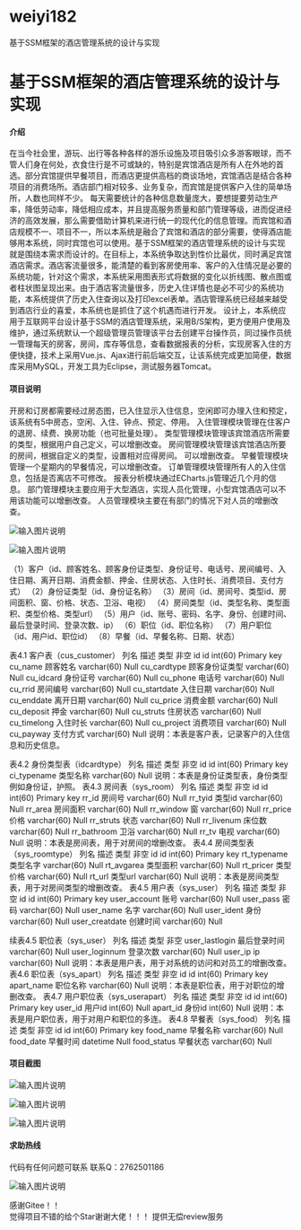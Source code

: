 # weiyi182
基于SSM框架的酒店管理系统的设计与实现

# 基于SSM框架的酒店管理系统的设计与实现


#### 介绍
在当今社会里，游玩、出行等各种各样的游乐设施及项目吸引众多游客眼球，而不管人们身在何处，衣食住行是不可或缺的，特别是宾馆酒店是所有人在外地的首选。部分宾馆提供早餐项目，而酒店更提供高档的商谈场地，宾馆酒店是结合各种项目的消费场所。酒店部门相对较多、业务复杂，而宾馆是提供客户入住的简单场所，人数也同样不少。
每天需要统计的各种信息数量庞大，要想提要劳动生产率，降低劳动率，降低相应成本，并且提高服务质量和部门管理等级，进而促进经济的高效发展，那么需要借助计算机来进行统一的现代化的信息管理。而宾馆和酒店规模不一、项目不一，所以本系统是融合了宾馆和酒店的部分需要，使得酒店能够用本系统，同时宾馆也可以使用。基于SSM框架的酒店管理系统的设计与实现就是围绕本需求而设计的。在目标上，本系统争取达到性价比最优，同时满足宾馆酒店需求。酒店客流量很多，能清楚的看到客房使用率、客户的入住情况是必要的系统功能，针对这个需求，本系统采用图表形式将数据的变化以折线图、散点图或者柱状图呈现出来。由于酒店客流量很多，历史入住详情也是必不可少的系统功能，本系统提供了历史入住查询以及打印excel表单。酒店管理系统已经越来越受到酒店行业的喜爱，本系统也是抓住了这个机遇而进行开发。
设计上，本系统应用于互联网平台设计基于SSM的酒店管理系统，采用B/S架构，更方便用户使用及维护，通过系统默认一个超级管理员管理该平台去创建平台操作员，同过操作员统一管理每天的房客，房间，库存等信息，查看数据报表的分析，实现房客入住的方便快捷，技术上采用Vue.js、Ajax进行前后端交互，让该系统完成更加简便，数据库采用MySQL，开发工具为Eclipse，测试服务器Tomcat。








#### 项目说明
开房和订房都需要经过房态图，已入住显示入住信息，空闲即可办理入住和预定，该系统有5中房态，空闲、入住、钟点、预定、停用。
入住管理模块管理在住客户的退房、续费、换房功能（也可批量处理）。
类型管理模块管理该宾馆酒店所需要的类型，根据用户自己定义，可以增删改查。
房间管理模块管理该宾馆酒店所要的房间，根据自定义的类型，设置相对应得房间。
可以增删改查。
早餐管理模块管理一个星期内的早餐情况，可以增删改查。
订单管理模块管理所有人的入住信息，包括是否离店不可修改。
报表分析模块通过ECharts.js管理近几个月的信息。
部门管理模块主要应用于大型酒店，实现人员化管理，小型宾馆酒店可以不用该功能可以增删改查。
人员管理模块主要在有部门的情况下对人员的增删改查。

![输入图片说明](https://images.gitee.com/uploads/images/2021/0209/015033_d5bf0f76_8650135.png "屏幕截图.png")

![输入图片说明](https://images.gitee.com/uploads/images/2021/0209/015044_57431aa9_8650135.png "屏幕截图.png")

（1）客户（id、顾客姓名、顾客身份证类型、身份证号、电话号、房间编号、入住日期、离开日期、消费金额、押金、住房状态、入住时长、消费项目、支付方式）
（2）身份证类型（id、身份证名称）
（3）房间（id、房间号、类型id、房间面积、窗、价格、状态、卫浴、电视）
（4）房间类型（id、类型名称、类型面积、类型价格、类型url）
（5）用户（id、账号、密码、名字、身份、创建时间、最后登录时间、登录次数、ip）
（6）职位（id、职位名称）
（7）用户职位（id、用户id、职位id）
（8）早餐（id、早餐名称、日期、状态）

表4.1 客户表（cus_customer）
列名	描述	类型	非空
id	id	int(60)	Primary key
cu_name	顾客姓名	varchar(60)	Null
cu_cardtype	顾客身份证类型	varchar(60)	Null
cu_idcard	身份证号	varchar(60)	Null
cu_phone	电话号	varchar(60)	Null
cu_rrid	房间编号	varchar(60)	Null
cu_startdate	入住日期	varchar(60)	Null
cu_enddate	离开日期	varchar(60)	Null
cu_price	消费金额	varchar(60)	Null
cu_deposit	押金	varchar(60)	Null
cu_struts	住房状态	varchar(60)	Null
cu_timelong	入住时长	varchar(60)	Null
cu_project	消费项目	varchar(60)	Null
cu_payway	支付方式	varchar(60)	Null
说明：本表是客户表，记录客户的入住信息和历史信息。


表4.2 身份类型表（idcardtype）
列名	描述	类型	非空
id	id	int(60)	Primary key
ci_typename	类型名称	varchar(60)	Null
说明：本表是身份证类型表，身份类型例如身份证，护照。
表4.3 房间表（sys_room）
列名	描述	类型	非空
id	id	int(60)	Primary key
rr_id	房间号	varchar(60)	Null
rr_tyid	类型id	varchar(60)	Null
rr_area	房间面积	varchar(60)	Null
rr_window	窗	varchar(60)	Null
rr_price	价格	varchar(60)	Null
rr_struts	状态	varchar(60)	Null
rr_livenum	床位数	varchar(60)	Null
rr_bathroom	卫浴	varchar(60)	Null
rr_tv	电视	varchar(60)	Null
说明：本表是房间表，用于对房间的增删改查。
表4.4 房间类型表（sys_roomtype）
列名	描述	类型	非空
id	id	int(60)	Primary key
rt_typename	类型名字	varchar(60)	Null
rt_avgarea	类型面积	varchar(60)	Null
rt_pricer	类型价格	varchar(60)	Null
rt_url	类型url	varchar(60)	Null
说明：本表是房间类型表，用于对房间类型的增删改查。
表4.5 用户表（sys_user）
列名	描述	类型	非空
id	id	int(60)	Primary key
user_account	账号	varchar(60)	Null
user_pass	密码	varchar(60)	Null
user_name	名字	varchar(60)	Null
user_ident	身份	varchar(60)	Null
user_creatdate	创建时间	varchar(60)	Null

续表4.5 职位表（sys_user）
列名	描述	类型	非空
user_lastlogin	最后登录时间	varchar(60)	Null
user_loginnum	登录次数	varchar(60)	Null
user_ip	ip	varchar(60)	Null
说明：本表是用户表，用于对系统的访问和对员工的增删改查。
表4.6 职位表（sys_apart）
列名	描述	类型	非空
id	id	int(60)	Primary key
apart_name	职位名称	varchar(60)	Null
说明：本表是职位表，用于对职位的增删改查。
表4.7 用户职位表（sys_userapart）
列名	描述	类型	非空
id	id	int(60)	Primary key
user_id	用户id	int(60)	Null
apart_id	身份id	int(60)	Null
说明：本表是用户职位表，用于对用户和职位的多连。
表4.8 早餐表（sys_food）
列名	描述	类型	非空
id	id	int(60)	Primary key
food_name	早餐名称	varchar(60)	Null
food_date	早餐时间	datetime	Null
food_status	早餐状态	varchar(60)	Null






#### 项目截图
![输入图片说明](https://images.gitee.com/uploads/images/2021/0209/015124_cd886964_8650135.png "屏幕截图.png")

![输入图片说明](https://images.gitee.com/uploads/images/2021/0209/015132_95c6350c_8650135.png "屏幕截图.png")

![输入图片说明](https://images.gitee.com/uploads/images/2021/0209/015311_7085eed9_8650135.png "屏幕截图.png")

#### 求助热线




代码有任何问题可联系
联系Q：2762501186

                            
![输入图片说明](https://images.gitee.com/uploads/images/2020/1119/003728_cd598bb9_4865385.jpeg "微信.jpg")           

感谢Gitee！！  
觉得项目不错的给个Star谢谢大佬！！！
提供无偿review服务

